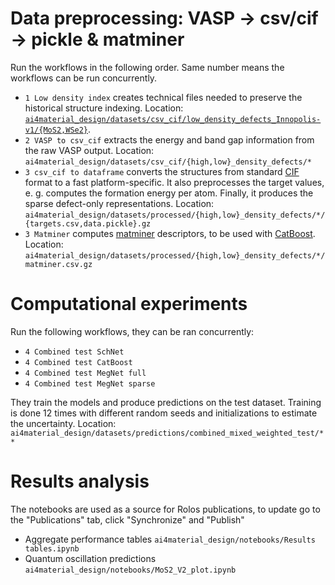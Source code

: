 # Data preprocessing: VASP -> csv/cif -> pickle & matminer
Run the workflows in the following order. Same number means the workflows can be run concurrently.
* `1 Low density index` creates technical files needed to preserve the historical structure indexing. Location: [`ai4material_design/datasets/csv_cif/low_density_defects_Innopolis-v1/{MoS2,WSe2}`](datasets/csv_cif/low_density_defects_Innopolis-v1).
* `2 VASP to csv_cif` extracts the energy and band gap information from the raw VASP output. Location: `ai4material_design/datasets/csv_cif/{high,low}_density_defects/*`
* `3 csv_cif to dataframe` converts the structures from standard [CIF](https://www.iucr.org/resources/cif) format to a fast platform-specific. It also preprocesses the target values, e. g. computes the formation energy per atom. Finally, it produces the sparse defect-only representations. Location: `ai4material_design/datasets/processed/{high,low}_density_defects/*/{targets.csv,data.pickle}.gz`
* `3 Matminer` computes [matminer](https://github.com/hackingmaterials/matminer) descriptors, to be used with [CatBoost](https://catboost.ai/). Location: `ai4material_design/datasets/processed/{high,low}_density_defects/*/matminer.csv.gz`
# Computational experiments
Run the following workflows, they can be ran concurrently:
* `4 Combined test SchNet`
* `4 Combined test CatBoost`
* `4 Combined test MegNet full`
* `4 Combined test MegNet sparse`

They train the models and produce predictions on the test dataset. Training is done 12 times with different random seeds and initializations to estimate the uncertainty. Location: `ai4material_design/datasets/predictions/combined_mixed_weighted_test/**`
# Results analysis
The notebooks are used as a source for Rolos publications, to update go to the "Publications" tab, click "Synchronize" and "Publish"
* Aggregate performance tables `ai4material_design/notebooks/Results tables.ipynb`
* Quantum oscillation predictions `ai4material_design/notebooks/MoS2_V2_plot.ipynb`